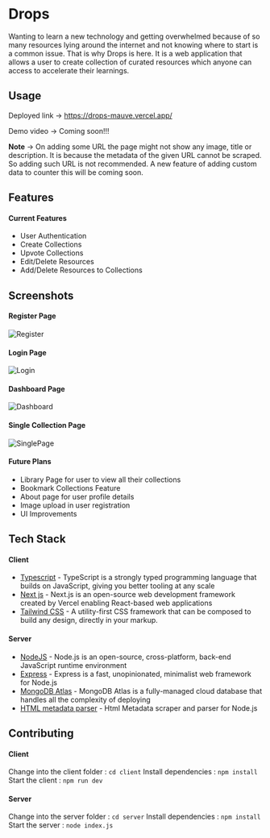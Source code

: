 # Drops

Wanting to learn a new technology and getting overwhelmed because of so many resources lying around the internet and not knowing where to start is a common issue. That is why Drops is here. It is a web application that allows a user to create collection of curated resources which anyone can access to accelerate their learnings.

## Usage

Deployed link -> https://drops-mauve.vercel.app/

Demo video -> Coming soon!!!

**Note** -> On adding some URL the page might not show any image, title or description. It is because the metadata of the given URL cannot be scraped. So adding such URL is not recommended. A new feature of adding custom data to counter this will be coming soon.

## Features

#### Current Features

- User Authentication
- Create Collections
- Upvote Collections
- Edit/Delete Resources
- Add/Delete Resources to Collections

## Screenshots

#### Register Page 
![Register](https://user-images.githubusercontent.com/65884232/207628278-ab2d3097-bef0-4678-abc9-8f0bafd6a097.png)

#### Login Page
![Login](https://user-images.githubusercontent.com/65884232/207628592-0b698647-1a06-43e7-b0d4-0ae08c31f351.png)

#### Dashboard Page
![Dashboard](https://user-images.githubusercontent.com/65884232/207628633-bee2810e-8d00-4b67-a0d7-46e16960c12e.png)

#### Single Collection Page
![SinglePage](https://user-images.githubusercontent.com/65884232/207628657-de6365f1-d833-46c9-9a28-ddb19723775b.png)

#### Future Plans

- Library Page for user to view all their collections
- Bookmark Collections Feature
- About page for user profile details
- Image upload in user registration
- UI Improvements

## Tech Stack

#### Client

- [Typescript](https://www.typescriptlang.org/) - TypeScript is a strongly typed programming language that builds on JavaScript, giving you better tooling at any scale
- [Next js](https://nextjs.org) - Next.js is an open-source web development framework created by Vercel enabling React-based web applications
- [Tailwind CSS](https://tailwindcss.com/) - A utility-first CSS framework that can be composed to build any design, directly in your markup.

#### Server

- [NodeJS](https://nodejs.org/en/) - Node.js is an open-source, cross-platform, back-end JavaScript runtime environment
- [Express](https://expressjs.com/) - Express is a fast, unopinionated, minimalist web framework for Node.js
- [MongoDB Atlas](https://www.mongodb.com/atlas/database) - MongoDB Atlas is a fully-managed cloud database that handles all the complexity of deploying
- [HTML metadata parser](https://www.npmjs.com/package/html-metadata-parser) - Html Metadata scraper and parser for Node.js

## Contributing

#### Client

Change into the client folder : `cd client`
Install dependencies : `npm install`
Start the client : `npm run dev`

#### Server

Change into the server folder : `cd server`
Install dependencies : `npm install`
Start the server : `node index.js`